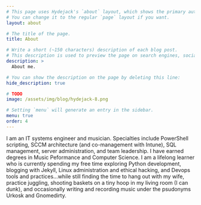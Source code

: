 ```yaml
---
# This page uses Hydejack's `about` layout, which shows the primary author's picture and about text at the top.
# You can change it to the regular `page` layout if you want.
layout: about

# The title of the page.
title: About

# Write a short (~150 characters) description of each blog post.
# This description is used to preview the page on search engines, social media, etc.
description: >
  About me.

# You can show the description on the page by deleting this line:
hide_description: true

# TODO
image: /assets/img/blog/hydejack-8.png

# Setting `menu` will generate an entry in the sidebar.
menu: true
order: 4
---
```


I am an IT systems engineer and musician.  Specialties include PowerShell scripting, SCCM architecture (and co-management with Intune), SQL management, server administration, and team leadership.  I have earned degrees in Music Peformance and Computer Science.  I am a lifelong learner who is currently spending my free time exploring Python development, blogging with Jekyll, Linux administration and ethical hacking, and Devops tools and practices...while still finding the time to hang out with my wife, practice juggling, shooting baskets on a tiny hoop in my living room (I can dunk), and occasionally writing and recording music under the psudonyms Urkosk and Gnomedirty.